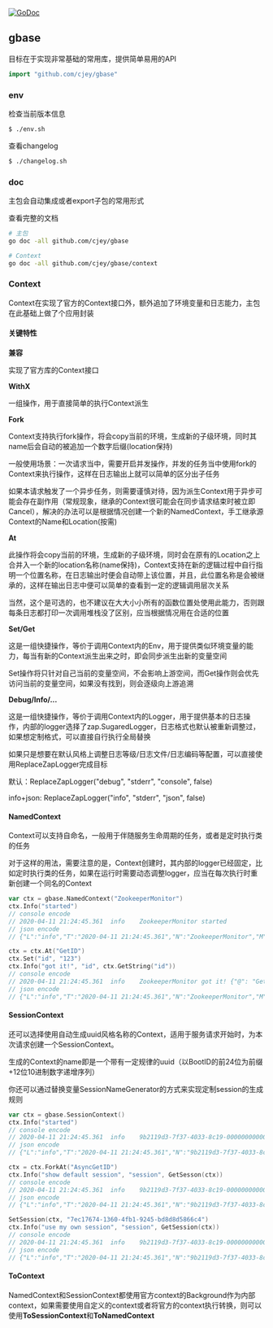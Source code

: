 [![GoDoc](https://godoc.org/github.com/CJey/gbase?status.svg)](https://godoc.org/github.com/CJey/gbase)

## gbase

目标在于实现非常基础的常用库，提供简单易用的API

```go
import "github.com/cjey/gbase"
```

### env

检查当前版本信息

```bash
$ ./env.sh
```

查看changelog

```bash
$ ./changelog.sh
```

### doc

主包会自动集成或者export子包的常用形式

查看完整的文档

```bash
# 主包
go doc -all github.com/cjey/gbase

# Context
go doc -all github.com/cjey/gbase/context
```

### Context

Context在实现了官方的Context接口外，额外追加了环境变量和日志能力，主包在此基础上做了个应用封装

#### 关键特性

**兼容**

实现了官方库的Context接口

**WithX**

一组操作，用于直接简单的执行Context派生

**Fork**

Context支持执行fork操作，将会copy当前的环境，生成新的子级环境，同时其name后会自动的被追加一个数字后缀(location保持)

一般使用场景：一次请求当中，需要开启并发操作，并发的任务当中使用fork的Context来执行操作，这样在日志输出上就可以简单的区分出子任务

如果本请求触发了一个异步任务，则需要谨慎对待，因为派生Context用于异步可能会存在副作用（常规现象，继承的Context很可能会在同步请求结束时被立即Cancel），解决的办法可以是根据情况创建一个新的NamedContext，手工继承源Context的Name和Location(按需)

**At**

此操作将会copy当前的环境，生成新的子级环境，同时会在原有的Location之上合并入一个新的location名称(name保持)，Context支持在新的逻辑过程中自行指明一个位置名称，在日志输出时便会自动带上该位置，并且，此位置名称是会被继承的，这样在输出日志中便可以简单的查看到一定的逻辑调用层次关系

当然，这个是可选的，也不建议在大大小小所有的函数位置处使用此能力，否则跟每条日志都打印一次调用堆栈没了区别，应当根据情况用在合适的位置

**Set/Get**

这是一组快捷操作，等价于调用Context内的Env，用于提供类似环境变量的能力，每当有新的Context派生出来之时，即会同步派生出新的变量空间

Set操作将只针对自己当前的变量空间，不会影响上游空间，而Get操作则会优先访问当前的变量空间，如果没有找到，则会逐级向上游追溯

**Debug/Info/...**

这是一组快捷操作，等价于调用Context内的Logger，用于提供基本的日志操作，内部的logger选择了zap.SugaredLogger，日志格式也默认被重新调整过，如果想定制格式，可以直接自行执行全局替换

如果只是想要在默认风格上调整日志等级/日志文件/日志编码等配置，可以直接使用ReplaceZapLogger完成目标

默认：ReplaceZapLogger("debug", "stderr", "console", false)

info+json: ReplaceZapLogger("info", "stderr", "json", false)

#### NamedContext

Context可以支持自命名，一般用于伴随服务生命周期的任务，或者是定时执行类的任务

对于这样的用法，需要注意的是，Context创建时，其内部的logger已经固定，比如定时执行类的任务，如果在运行时需要动态调整logger，应当在每次执行时重新创建一个同名的Context

```go
var ctx = gbase.NamedContext("ZookeeperMonitor")
ctx.Info("started")
// console encode
// 2020-04-11 21:24:45.361  info    ZookeeperMonitor started
// json encode
// {"L":"info","T":"2020-04-11 21:24:45.361","N":"ZookeeperMonitor","M":"started"}

ctx = ctx.At("GetID")
ctx.Set("id", "123")
ctx.Info("got it!", "id", ctx.GetString("id"))
// console encode
// 2020-04-11 21:24:45.361  info    ZookeeperMonitor got it! {"@": "GetID", "id": "123"}
// json encode
// {"L":"info","T":"2020-04-11 21:24:45.361","N":"ZookeeperMonitor","M":"got it!", "@": "GetID", "id": "123"}
```

#### SessionContext

还可以选择使用自动生成uuid风格名称的Context，适用于服务请求开始时，为本次请求创建一个SessionContext。

生成的Context的name即是一个带有一定规律的uuid（以BootID的前24位为前缀+12位10进制数字递增序列）

你还可以通过替换变量SessionNameGenerator的方式来实现定制session的生成规则

```go
var ctx = gbase.SessionContext()
ctx.Info("started")
// console encode
// 2020-04-11 21:24:45.361  info    9b2119d3-7f37-4033-8c19-000000000001 started
// json encode
// {"L":"info","T":"2020-04-11 21:24:45.361","N":"9b2119d3-7f37-4033-8c19-000000000001","M":"started"}

ctx = ctx.ForkAt("AsyncGetID")
ctx.Info("show default session", "session", GetSesson(ctx))
// console encode
// 2020-04-11 21:24:45.361  info    9b2119d3-7f37-4033-8c19-000000000001.1 show default session {"@": "AsyncGetID", "session": "9b2119d3-7f37-4033-8c19-000000000001.1"}
// json encode
// {"L":"info","T":"2020-04-11 21:24:45.361","N":"9b2119d3-7f37-4033-8c19-000000000001.1","M":"show default session", "@": "AsyncGetID", "session": "9b2119d3-7f37-4033-8c19-000000000001.1"}

SetSession(ctx, "7ec17674-1360-4fb1-9245-bd8d8d5866c4")
ctx.Info("use my own session", "session", GetSession(ctx))
// console encode
// 2020-04-11 21:24:45.361  info    9b2119d3-7f37-4033-8c19-000000000001.1 use my own session {"@": "AsyncGetID", "session": "7ec17674-1360-4fb1-9245-bd8d8d5866c4"}
// json encode
// {"L":"info","T":"2020-04-11 21:24:45.361","N":"9b2119d3-7f37-4033-8c19-000000000001.1","M":"use my own session", "@": "AsyncGetID", "session": "7ec17674-1360-4fb1-9245-bd8d8d5866c4"}
```

#### ToContext

NamedContext和SessionContext都使用官方context的Background作为内部context，如果需要使用自定义的context或者将官方的context执行转换，则可以使用**ToSessionContext**和**ToNamedContext**
